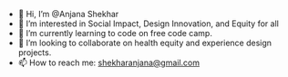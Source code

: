 - 👋 Hi, I’m @Anjana Shekhar
- 👀 I’m interested in Social Impact, Design Innovation, and Equity for all
- 🌱 I’m currently learning to code on free code camp.
- 💞️ I’m looking to collaborate on health equity and experience design projects.
- 📫 How to reach me: shekharanjana@gmail.com

<!---
Anjie19/Anjie19 is a ✨ special ✨ repository because its `README.md` (this file) appears on your GitHub profile.
You can click the Preview link to take a look at your changes.
--->
